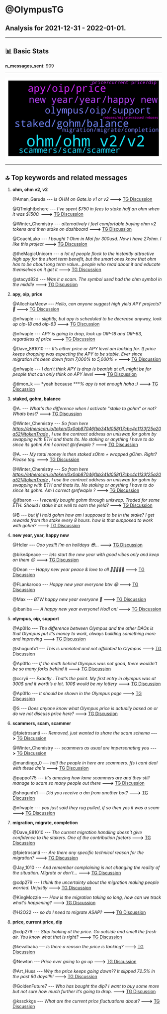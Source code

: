 # **@OlympusTG**
 ## Analysis for **2021-12-31** - **2022-01-01**.

---

## 📊 **Basic Stats**

**n_messages_sent**: 909

---
![wordcloud](OlympusTG_1Days_wordcloud.png)

---


## 🔝 **Top keywords and related messages**

1. **ohm, ohm v2, v2**

    @Aman_Garuda --- *Is OHM on Gate.io v1 or v2* **--->** [TG Discussion](https://t.me/OlympusTG/139656)

    @QTmightbehere --- *I’ve spent $750 in fees to stake half an ohm when it was $1500.* **--->** [TG Discussion](https://t.me/OlympusTG/138769)

    @Winter_Chemistry --- *alternatively i feel comfortable buying ohm v2 tokens and then stake on dashboard* **--->** [TG Discussion](https://t.me/OlympusTG/139439)

    @CoachLuko --- *I bought 1 Ohm in Mai for 300usd. Now I have 27ohm. I like this project* **--->** [TG Discussion](https://t.me/OlympusTG/139168)

    @theMagicUnicorn --- *a lot of people flock to the instantly attractive high apy for the short term benefit, but the smart ones know that ohm has to be about long term value...people who read about it and educate themselves on it get it* **--->** [TG Discussion](https://t.me/OlympusTG/138783)

    @stacyd82d --- *Was it a scam. The symbol used had the ohm symbol in the middle* **--->** [TG Discussion](https://t.me/OlympusTG/138312)

2. **apy, oip, price**

    @AllochkaMeow --- *Hello, can anyone suggest high yield APY projects?🙏* **--->** [TG Discussion](https://t.me/OlympusTG/138118)

    @nfwaple --- *slightly, but apy is scheduled to be decrease anyway, look up oip-18 and oip-63* **--->** [TG Discussion](https://t.me/OlympusTG/139578)

    @nfwaple --- *APY is going to drop, look up OIP-18 and OIP-63, regardless of price* **--->** [TG Discussion](https://t.me/OlympusTG/139435)

    @Dave_881010 --- *It’s either price or APY level am looking for. If price keeps dropping was expecting the APY to be stable. Ever since migration it’s been down from 7,000% to 5,000% +* **--->** [TG Discussion](https://t.me/OlympusTG/139425)

    @nfwaple --- *I don't think APY is drop is bearish at all, might be for people that can only think on APY level* **--->** [TG Discussion](https://t.me/OlympusTG/139408)

    @timon_k --- *yeah because ****% apy is not enough haha :)* **--->** [TG Discussion](https://t.me/OlympusTG/138519)

3. **staked, gohm, balance**

    @A. --- *What's the difference when I activate "stake to gohm“ or not? Whats best?* **--->** [TG Discussion](https://t.me/OlympusTG/139629)

    @Winter_Chemistry --- *So from here https://etherscan.io/token/0x0ab87046fbb341d058f17cbc4c1133f25a20a52f#tokenTrade , I use the contract address on uniswap for gohm by swapping with ETH and thats its. No staking or anything I have to do since its gohm  Am I correct @nfwaple ?* **--->** [TG Discussion](https://t.me/OlympusTG/139491)

    @A. --- *My total money is then staked sOhm + wrapped gOhm. Right?Please tag.* **--->** [TG Discussion](https://t.me/OlympusTG/139758)

    @Winter_Chemistry --- *So from here https://etherscan.io/token/0x0ab87046fbb341d058f17cbc4c1133f25a20a52f#tokenTrade , I use the contract address on uniswap for gohm by swapping with ETH and thats its. No staking or anything I have to do since its gohm. Am I correct @nfwaple ?* **--->** [TG Discussion](https://t.me/OlympusTG/139484)

    @jfbaron --- *I recently bought gohm through uniswap. Traded for some ETH.   Should I stake it as well to earn the yield?* **--->** [TG Discussion](https://t.me/OlympusTG/138186)

    @B --- *but if i hold gohm how am i supposed to be in the stake? I get rewards from the stake every 8 hours. how is that supposed to work with gohm?* **--->** [TG Discussion](https://t.me/OlympusTG/139530)

4. **new year, year, happy new**

    @Hdler --- *Ooo yes!!! I’m on holidays 😎…* **--->** [TG Discussion](https://t.me/OlympusTG/138273)

    @bike4peace --- *lets start the new year with good vibes only and keep on them 😉* **--->** [TG Discussion](https://t.me/OlympusTG/139332)

    @Dean --- *Happy new year peace & love to all 🥳✌🏾😉💯* **--->** [TG Discussion](https://t.me/OlympusTG/139271)

    @FLankarooo --- *Happy new year everyone btw 😁* **--->** [TG Discussion](https://t.me/OlympusTG/139519)

    @Max --- *BTW happy new year everyone 🥳* **--->** [TG Discussion](https://t.me/OlympusTG/139478)

    @ibaniba --- *A happy new year everyone! Hodl on!* **--->** [TG Discussion](https://t.me/OlympusTG/139312)

5. **olympus, oip, support**

    @Ap0l1o --- *The difference between Olympus and the other DAOs is that Olympus put it’s money to work, always building something more and improving* **--->** [TG Discussion](https://t.me/OlympusTG/138831)

    @shogunfx1 --- *This is unrelated and not affiliated to Olympus* **--->** [TG Discussion](https://t.me/OlympusTG/138304)

    @Ap0l1o --- *If the math behind Olympus was not good, there wouldn’t be so many forks behind it* **--->** [TG Discussion](https://t.me/OlympusTG/138961)

    @ccryii --- *Exactly . That’s the point. My first entry in olympus was at 300$ and it worth’s a lot. 100$ would be my lottery* **--->** [TG Discussion](https://t.me/OlympusTG/139779)

    @Ap0l1o --- *It should be shown in the Olympus page* **--->** [TG Discussion](https://t.me/OlympusTG/138012)

    @S --- *Does anyone know what Olympus price is actually based on or do we not discuss price here?* **--->** [TG Discussion](https://t.me/OlympusTG/138603)

6. **scammers, scam, scammer**

    @fpietrosanti --- *Removed, just wanted to share the scam schema* **--->** [TG Discussion](https://t.me/OlympusTG/138539)

    @Winter_Chemistry --- *scammers as usual are impersonating you* **--->** [TG Discussion](https://t.me/OlympusTG/139025)

    @mandingo_0 --- *half the people in here are scammers. ffs i cant deal with these dm's* **--->** [TG Discussion](https://t.me/OlympusTG/138038)

    @pappo175 --- *It's amazing how lame scammers are and they still manage to scam so many people out there* **--->** [TG Discussion](https://t.me/OlympusTG/139015)

    @shogunfx1 --- *Did you receive a dm from another bot?* **--->** [TG Discussion](https://t.me/OlympusTG/138365)

    @nfwaple --- *you just said they rug pulled, if so then yes it was a scam* **--->** [TG Discussion](https://t.me/OlympusTG/138315)

7. **migration, migrate, completion**

    @Dave_881010 --- *The current migration handling doesn’t give confidence to the stakers. One of the contribution factors* **--->** [TG Discussion](https://t.me/OlympusTG/138485)

    @fpietrosanti --- *Are there any specific technical reason for the migration?* **--->** [TG Discussion](https://t.me/OlympusTG/138487)

    @Jay_1010 --- *And remember complaining is not changing the reality of the situation. Migrate or don't...* **--->** [TG Discussion](https://t.me/OlympusTG/138911)

    @cdp279 --- *I think the uncertainty about the migration making people worried. Unjustly* **--->** [TG Discussion](https://t.me/OlympusTG/138280)

    @KingMozzie --- *How is the migration taking so long, how can we track what's happening?* **--->** [TG Discussion](https://t.me/OlympusTG/138125)

    @H2O22 --- *so do I need to migrate ASAP?* **--->** [TG Discussion](https://t.me/OlympusTG/138060)

8. **price, current price, dip**

    @cdp279 --- *Stop looking at the price. Go outside and smell the fresh air. You know what that is right?* **--->** [TG Discussion](https://t.me/OlympusTG/138271)

    @kevalbaba --- *Is there a reason the price is tanking?* **--->** [TG Discussion](https://t.me/OlympusTG/139454)

    @Newton --- *Price ever going to go up* **--->** [TG Discussion](https://t.me/OlympusTG/139042)

    @Art_Huss --- *Why the price keeps going down?? It slipped 72.5% in the past 60 days!!!!!* **--->** [TG Discussion](https://t.me/OlympusTG/139800)

    @GoldenFuture7 --- *Who has bought the dip? I want to buy some more but not sure how much further it’s going to drop.* **--->** [TG Discussion](https://t.me/OlympusTG/139033)

    @kssckkgs --- *What are the current price fluctuations about?* **--->** [TG Discussion](https://t.me/OlympusTG/138352)

